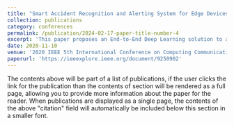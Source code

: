 ```yaml
---
title: "Smart Accident Recognition and Alerting System for Edge Devices"
collection: publications
category: conferences
permalink: /publication/2024-02-17-paper-title-number-4
excerpt: 'This paper proposes an End-to-End Deep Learning solution to automate accident recognition and send real-time alerts to emergency services, that is the nearest hospitals and police stations. The proposed system is aimed to be deployed on edge devices attached to roadside CCTV cameras.'
date: 2020-11-10
venue: '2020 IEEE 5th International Conference on Computing Communication and Automation (ICCCA)'
paperurl: 'https://ieeexplore.ieee.org/document/9250902'
---
```


The contents above will be part of a list of publications, if the user clicks the link for the publication than the contents of section will be rendered as a full page, allowing you to provide more information about the paper for the reader. When publications are displayed as a single page, the contents of the above "citation" field will automatically be included below this section in a smaller font.
